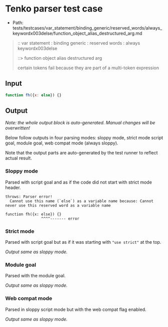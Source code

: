 # Tenko parser test case

- Path: tests/testcases/var_statement/binding_generic/reserved_words/always_keywordx003delse/function_object_alias_destructured_arg.md

> :: var statement : binding generic : reserved words : always keywordx003delse
>
> ::> function object alias destructured arg
>
> certain tokens fail because they are part of a multi-token expression

## Input

`````js
function fh({x: else}) {}
`````

## Output

_Note: the whole output block is auto-generated. Manual changes will be overwritten!_

Below follow outputs in four parsing modes: sloppy mode, strict mode script goal, module goal, web compat mode (always sloppy).

Note that the output parts are auto-generated by the test runner to reflect actual result.

### Sloppy mode

Parsed with script goal and as if the code did not start with strict mode header.

`````
throws: Parser error!
  Cannot use this name (`else`) as a variable name because: Cannot never use this reserved word as a variable name

function fh({x: else}) {}
                ^^^^------- error
`````

### Strict mode

Parsed with script goal but as if it was starting with `"use strict"` at the top.

_Output same as sloppy mode._

### Module goal

Parsed with the module goal.

_Output same as sloppy mode._

### Web compat mode

Parsed in sloppy script mode but with the web compat flag enabled.

_Output same as sloppy mode._
